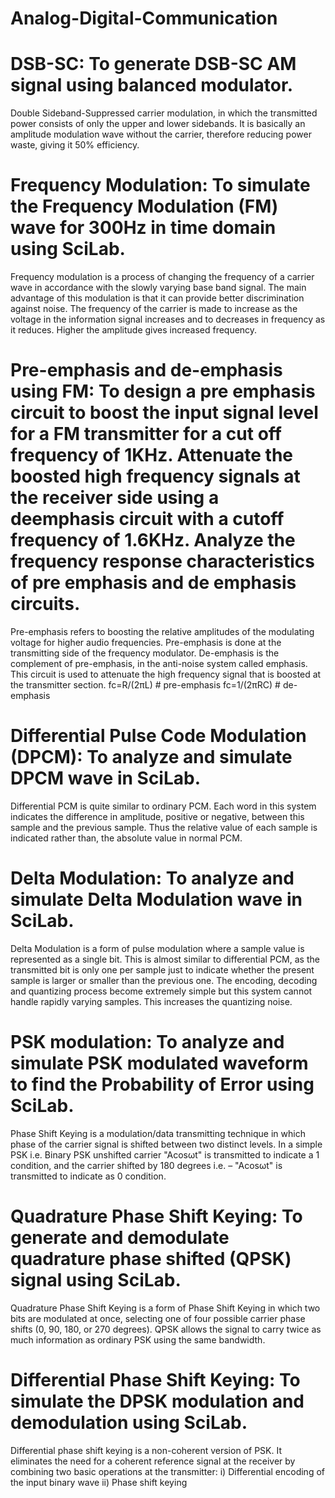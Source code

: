 # Analog-Digital-Communication

# DSB-SC: To generate DSB-SC AM signal using balanced modulator.
Double Sideband-Suppressed carrier modulation, in which the transmitted power consists of only the upper and lower sidebands.  It is basically an amplitude modulation wave without the carrier, therefore reducing power waste, giving it 50% efficiency.

# Frequency Modulation: To simulate the Frequency Modulation (FM) wave for 300Hz in time domain using SciLab.
Frequency modulation is a process of changing the frequency of a carrier wave in accordance with the slowly varying base band signal. The main advantage of this modulation is that it can provide better discrimination against noise. The frequency of the carrier is made to increase as the voltage in the information signal increases and to decreases in frequency as it reduces. Higher the amplitude gives increased frequency.

# Pre-emphasis and de-emphasis using FM: To design a pre emphasis circuit to boost the input signal level for a FM transmitter for a cut off frequency of 1KHz. Attenuate the boosted high frequency signals at the receiver side using a deemphasis circuit with a cutoff frequency of 1.6KHz. Analyze the frequency response characteristics of pre emphasis and de emphasis circuits.
Pre-emphasis refers to boosting the relative amplitudes of the modulating voltage for higher audio frequencies. Pre-emphasis is done at the transmitting side of the frequency modulator. De-emphasis is the complement of pre-emphasis, in the anti-noise system called emphasis. This circuit is used to attenuate the high frequency signal that is boosted at the transmitter section.
fc=R/(2πL) # pre-emphasis
fc=1/(2πRC) # de-emphasis

# Differential Pulse Code Modulation (DPCM): To analyze and simulate DPCM wave in SciLab.
Differential PCM is quite similar to ordinary PCM. Each word in this system indicates the difference in amplitude, positive or negative, between this sample and the previous sample. Thus the relative value of each sample is indicated rather than, the absolute value in normal PCM.

# Delta Modulation: To analyze and simulate Delta Modulation wave in SciLab.
Delta Modulation is a form of pulse modulation where a sample value is represented as a single bit. This is almost similar to differential PCM, as the transmitted bit is only one per sample just to indicate whether the present sample is larger or smaller than the previous one. The encoding, decoding and quantizing process become extremely simple but this system cannot handle rapidly varying samples. This increases the quantizing noise. 

# PSK modulation: To analyze and simulate PSK modulated waveform to find the Probability of Error using SciLab.
Phase Shift Keying is a modulation/data transmitting technique in which phase of the carrier signal is shifted between two distinct levels. In a simple PSK i.e. Binary PSK unshifted carrier "Acosωt" is transmitted to indicate a 1 condition, and the carrier shifted by 180 degrees i.e. – "Acosωt"  is transmitted to indicate as 0 condition.

# Quadrature Phase Shift Keying: To generate and demodulate quadrature phase shifted (QPSK) signal using SciLab.
Quadrature Phase Shift Keying is a form of Phase Shift Keying in which two bits are modulated at once, selecting one of four possible carrier phase shifts (0, 90, 180, or 270 degrees). QPSK allows the signal to carry twice as much information as ordinary PSK using the same bandwidth.

# Differential Phase Shift Keying: To simulate the DPSK modulation and demodulation using SciLab.
Differential phase shift keying is a non-coherent version of PSK. It eliminates the need for a coherent reference signal at the receiver by combining two basic operations at the transmitter:
i)	Differential encoding of the input binary wave
ii)	Phase shift keying
